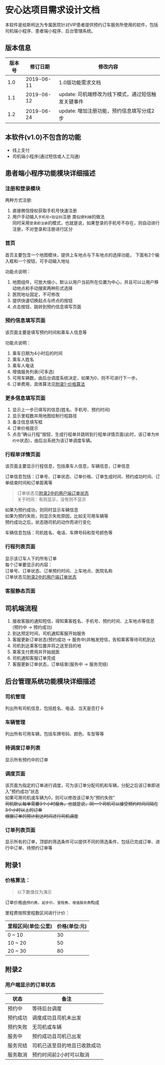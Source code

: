 
# 安心达项目需求设计文档

本软件是给斯柯达为专属医院针对VIP患者提供预约订车服务所使用的软件，包括司机端小程序、患者端小程序、后台管理系统。


## 版本信息

版本号 | 修订日期 | 修改内容
--- | --- | ---
1.0 | 2019-06-11 | 1.0版功能需求文档
1.1 | 2019-06-12 | update: 司机端修改为线下模式，通过短信触发关键事件
1.2 | 2019-06-24 | update: 增加注册功能，预约信息填写分成2步


## 本软件(v1.0)不包含的功能

- 线上支付
- 司机端小程序(通过短信或人工沟通)


## 患者端小程序功能模块详细描述

### 注册和登录模块
两种方式注册:<br>
1. 直接微信授权获取手机号快速注册
2. 用户手动输入`手机号+验证码`注册
类似`便利蜂`的做法<br>
同时采用`登录即注册`的模式，也就是说，如果登录的手机号不存在，则自动进行注册，不对登录和注册进行区分


### 首页
首页主要包含一个地图模块，提供上车地点与下车地点的选择功能，
下面有2个输入框和一个按钮，可手动输入地址

功能点说明：
1. 地图组件，可放大缩小，默认以用户当前所在位置为中心，并且可以让用户移动地点和手动搜索两种形式选择
2. 医院地址固定，不可修改
3. 提供快速切换起点与终点的按钮
4. 点击按钮，跳转到预约信息填写页面

### 预约信息填写页面
该页面主要是填写预约时间和乘车人信息等

功能点说明：
1. 乘车日期为4小时后的时间
2. 乘车人姓名
3. 乘车人电话
4. 增值服务列表(可多选)
5. 可用车辆数，由后台调度系统决定，如果为0，则不可进行下一步。
6. 订单费用，具体算法见[附录1-价格算法](#附录1)


### 更多信息填写页面
1. 显示上一步已填写的信息(姓名、手机号、预约时间)
2. 显示里程数并用地图绘制行程路径
3. 备注信息填写框
4. 订单价格提示
5. 点击“确认行程”按钮，生成行程单并跳转到行程单详情页面(此时，该订单为`预约中`状态)，由后台系统为该订单调度车辆。


### 行程单详情页面
该页面主要显示行程信息，包括乘车人信息，车辆信息，订单信息

订单信息包括：订单号、订单状态、订单价格、订单生成时间、预约成功时间、订单结束时间和订单距离等<br>
> 订单状态见[附录2中的用户端订单状态](#用户端显示的订单状态)<br>
> 关于时间：有则显示，没有则不显示<br>

如果为预约成功，则同时显示车辆信息<br>
如果为预约失败，则显示失败原因，比如无可用车辆等<br>
预约成功之后，状态随司机的动作而进行变化

车辆信息包括：司机姓名、电话、车牌号码和型号颜色等

### 行程列表页面
显示该订车人下的所有订单<br>
每个订单要显示的内容：<br>
订单号、订单状态、订单预约时间、上车地点、医院名称<br>
订单状态见[附录2中的用户端订单状态](#用户端显示的订单状态)<br>

### 客服静态页面


## 司机端流程

1. 接收客服的通知短信，得知乘客姓名、手机号、预约时间、上车地点等信息(预约中 -> 预约成功)
2. 到达预定时间，司机通知客服开始服务
3. 客服更新订单状态(预约成功 -> 服务中)并触发短信，告知乘客等待司机到达
4. 司机到达乘客位置并将之送至目的地
5. 乘客支付费用并开始就医
6. 司机通知客服订单完成
7. 客服更新订单状态，订单结束(服务中 -> 服务完结)


## 后台管理系统功能模块详细描述

### 司机管理
列出所有司机信息，包括姓名、电话、当天是否打卡

### 车辆管理
列出所有可用车辆，包括车牌号码、颜色、车型等等

### 待调度订单列表
显示所有预约中的订单

### 调度页面
该页面为指定的订单进行调度，可为该订单分配司机和车辆，分配之后该订单即进入“预约成功”状态<br>
如果可用司机或车辆为0，则可以修改该订单为“预约失败”<br>
<del>司机默认每单需要3个小时服务，也就是说，同一个司机可以接受预约时间间隔在3个小时以上的订单<del><br>
根据订单的预计到达时间进行司机调度<br>


### 订单列表页面
显示所有的订单，顶部的筛选条件可以提供不同的筛选条件，包括已完成订单、进行中订单、待预约订单等<br>


## 附录1
### 价格算法：

> 以下数值仅为演示

订单价格由`预约费`、`起步价`、`里程费`、`增值服务费`构成

里程费按照里程数区间进行计价：

里程区间(单位:公里)|价格(单位:元)
---|---
0 ~ 10 | 30
10 ~ 20 | 50
20 ~ 30 | 80


## 附录2

### 用户端显示的订单状态
状态 | 备注
--- | ---
预约中 | 等待后台调度
预约成功 | 调度成功且司机未出发
预约失败 | 无司机或车辆
服务中 | 预约成功且司机已出发
服务完结 | 司机已送至目的地且已收款成功
服务取消 | 预约时间前2小时可以取消
